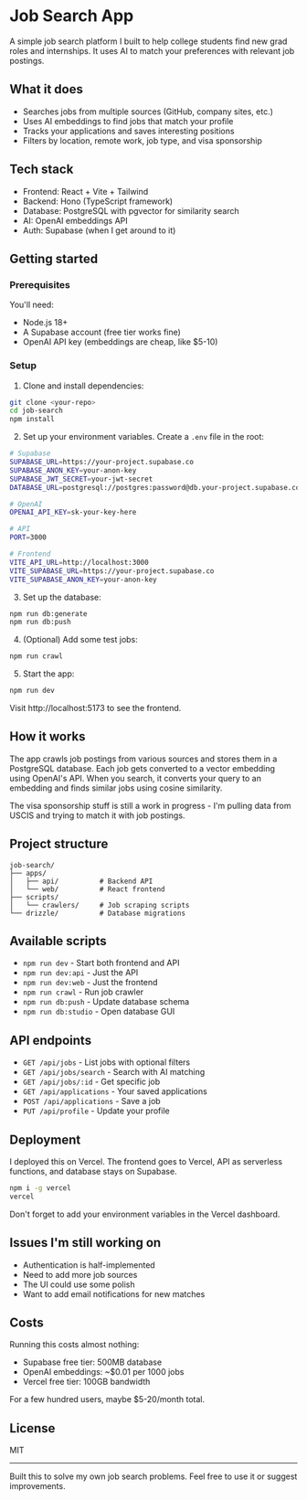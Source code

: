 # Job Search App

A simple job search platform I built to help college students find new grad roles and internships. It uses AI to match your preferences with relevant job postings.

## What it does

- Searches jobs from multiple sources (GitHub, company sites, etc.)
- Uses AI embeddings to find jobs that match your profile
- Tracks your applications and saves interesting positions
- Filters by location, remote work, job type, and visa sponsorship

## Tech stack

- Frontend: React + Vite + Tailwind
- Backend: Hono (TypeScript framework)
- Database: PostgreSQL with pgvector for similarity search
- AI: OpenAI embeddings API
- Auth: Supabase (when I get around to it)

## Getting started

### Prerequisites

You'll need:
- Node.js 18+
- A Supabase account (free tier works fine)
- OpenAI API key (embeddings are cheap, like $5-10)

### Setup

1. Clone and install dependencies:
```bash
git clone <your-repo>
cd job-search
npm install
```

2. Set up your environment variables. Create a `.env` file in the root:

```bash
# Supabase
SUPABASE_URL=https://your-project.supabase.co
SUPABASE_ANON_KEY=your-anon-key
SUPABASE_JWT_SECRET=your-jwt-secret
DATABASE_URL=postgresql://postgres:password@db.your-project.supabase.co:5432/postgres

# OpenAI
OPENAI_API_KEY=sk-your-key-here

# API
PORT=3000

# Frontend
VITE_API_URL=http://localhost:3000
VITE_SUPABASE_URL=https://your-project.supabase.co
VITE_SUPABASE_ANON_KEY=your-anon-key
```

3. Set up the database:
```bash
npm run db:generate
npm run db:push
```

4. (Optional) Add some test jobs:
```bash
npm run crawl
```

5. Start the app:
```bash
npm run dev
```

Visit http://localhost:5173 to see the frontend.

## How it works

The app crawls job postings from various sources and stores them in a PostgreSQL database. Each job gets converted to a vector embedding using OpenAI's API. When you search, it converts your query to an embedding and finds similar jobs using cosine similarity.

The visa sponsorship stuff is still a work in progress - I'm pulling data from USCIS and trying to match it with job postings.

## Project structure

```
job-search/
├── apps/
│   ├── api/          # Backend API
│   └── web/          # React frontend
├── scripts/
│   └── crawlers/     # Job scraping scripts
└── drizzle/          # Database migrations
```

## Available scripts

- `npm run dev` - Start both frontend and API
- `npm run dev:api` - Just the API
- `npm run dev:web` - Just the frontend
- `npm run crawl` - Run job crawler
- `npm run db:push` - Update database schema
- `npm run db:studio` - Open database GUI

## API endpoints

- `GET /api/jobs` - List jobs with optional filters
- `GET /api/jobs/search` - Search with AI matching
- `GET /api/jobs/:id` - Get specific job
- `GET /api/applications` - Your saved applications
- `POST /api/applications` - Save a job
- `PUT /api/profile` - Update your profile

## Deployment

I deployed this on Vercel. The frontend goes to Vercel, API as serverless functions, and database stays on Supabase.

```bash
npm i -g vercel
vercel
```

Don't forget to add your environment variables in the Vercel dashboard.

## Issues I'm still working on

- Authentication is half-implemented
- Need to add more job sources
- The UI could use some polish
- Want to add email notifications for new matches

## Costs

Running this costs almost nothing:
- Supabase free tier: 500MB database
- OpenAI embeddings: ~$0.01 per 1000 jobs
- Vercel free tier: 100GB bandwidth

For a few hundred users, maybe $5-20/month total.

## License

MIT

---

Built this to solve my own job search problems. Feel free to use it or suggest improvements.